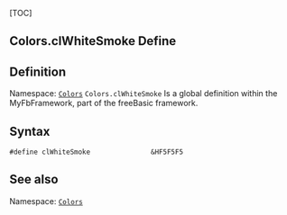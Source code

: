 [TOC]
## Colors.clWhiteSmoke Define

## Definition
Namespace: [`Colors`](Colors.md)
`Colors.clWhiteSmoke` Is a global definition within the MyFbFramework, part of the freeBasic framework.
## Syntax

```freeBasic
#define clWhiteSmoke               &HF5F5F5
```

## See also
Namespace: [`Colors`](Colors.md)
